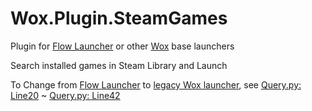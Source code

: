 <!--
 * @Author: WayneFerdon wayneferdon@hotmail.com
 * @Date: 2023-03-04 12:45:58
 * @LastEditors: WayneFerdon wayneferdon@hotmail.com
 * @LastEditTime: 2023-03-04 23:29:02
 * @FilePath: \Flow.Launcher.Plugin.SteamGames\README.md
 * ----------------------------------------------------------------
 * Copyright (c) 2023 by Wayne Ferdon Studio. All rights reserved.
 * Licensed to the .NET Foundation under one or more agreements.
 * The .NET Foundation licenses this file to you under the MIT license.
 * See the LICENSE file in the project root for more information.
-->
# Wox.Plugin.SteamGames
Plugin for [Flow Launcher](https://github.com/Flow-Launcher/Flow.Launcher) or other  [Wox](https://github.com/Wox-launcher/Wox) base launchers

Search installed games in Steam Library and Launch

To Change from [Flow Launcher](https://github.com/Flow-Launcher/Flow.Launcher) to [legacy Wox launcher](https://github.com/Wox-launcher/Wox), see [Query.py: Line20](https://github.com/WayneFerdon/Wox.Plugin.SteamGames/blob/master/Query.py#L20) ~ [Query.py: Line42](https://github.com/WayneFerdon/Wox.Plugin.SteamGames/blob/master/Query.py#L42)
